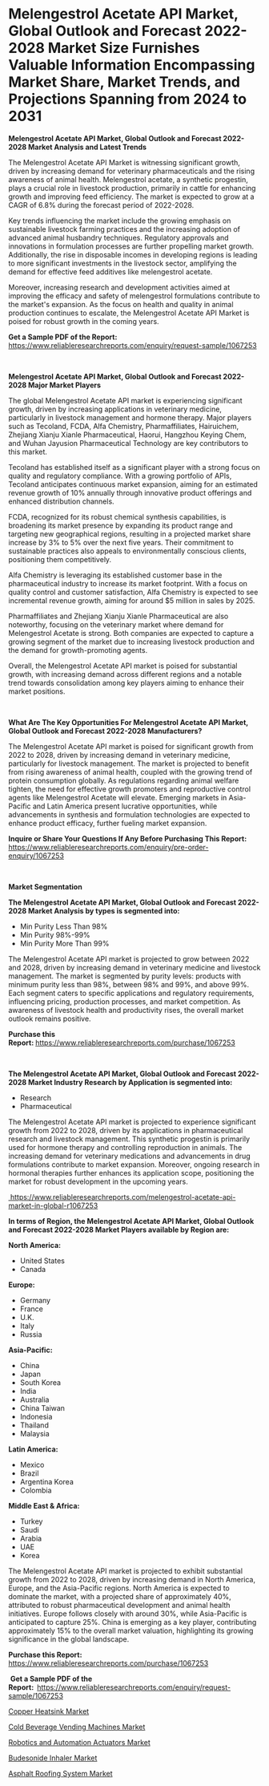 <p><h1>Melengestrol Acetate API Market, Global Outlook and Forecast 2022-2028 Market Size Furnishes Valuable Information Encompassing Market Share, Market Trends, and Projections Spanning from 2024 to 2031</h1></p><p><strong>Melengestrol Acetate API Market, Global Outlook and Forecast 2022-2028 Market Analysis and Latest Trends</strong></p>
<p><p>The Melengestrol Acetate API Market is witnessing significant growth, driven by increasing demand for veterinary pharmaceuticals and the rising awareness of animal health. Melengestrol acetate, a synthetic progestin, plays a crucial role in livestock production, primarily in cattle for enhancing growth and improving feed efficiency. The market is expected to grow at a CAGR of 6.8% during the forecast period of 2022-2028.</p><p>Key trends influencing the market include the growing emphasis on sustainable livestock farming practices and the increasing adoption of advanced animal husbandry techniques. Regulatory approvals and innovations in formulation processes are further propelling market growth. Additionally, the rise in disposable incomes in developing regions is leading to more significant investments in the livestock sector, amplifying the demand for effective feed additives like melengestrol acetate.</p><p>Moreover, increasing research and development activities aimed at improving the efficacy and safety of melengestrol formulations contribute to the market's expansion. As the focus on health and quality in animal production continues to escalate, the Melengestrol Acetate API Market is poised for robust growth in the coming years.</p></p>
<p><strong>Get a Sample PDF of the Report:&nbsp;</strong> <a href="https://www.reliableresearchreports.com/enquiry/request-sample/1067253">https://www.reliableresearchreports.com/enquiry/request-sample/1067253</a></p>
<p>&nbsp;</p>
<p><strong>Melengestrol Acetate API Market, Global Outlook and Forecast 2022-2028 Major Market Players</strong></p>
<p><p>The global Melengestrol Acetate API market is experiencing significant growth, driven by increasing applications in veterinary medicine, particularly in livestock management and hormone therapy. Major players such as Tecoland, FCDA, Alfa Chemistry, Pharmaffiliates, Hairuichem, Zhejiang Xianju Xianle Pharmaceutical, Haorui, Hangzhou Keying Chem, and Wuhan Jayusion Pharmaceutical Technology are key contributors to this market.</p><p>Tecoland has established itself as a significant player with a strong focus on quality and regulatory compliance. With a growing portfolio of APIs, Tecoland anticipates continuous market expansion, aiming for an estimated revenue growth of 10% annually through innovative product offerings and enhanced distribution channels.</p><p>FCDA, recognized for its robust chemical synthesis capabilities, is broadening its market presence by expanding its product range and targeting new geographical regions, resulting in a projected market share increase by 3% to 5% over the next five years. Their commitment to sustainable practices also appeals to environmentally conscious clients, positioning them competitively.</p><p>Alfa Chemistry is leveraging its established customer base in the pharmaceutical industry to increase its market footprint. With a focus on quality control and customer satisfaction, Alfa Chemistry is expected to see incremental revenue growth, aiming for around $5 million in sales by 2025.</p><p>Pharmaffiliates and Zhejiang Xianju Xianle Pharmaceutical are also noteworthy, focusing on the veterinary market where demand for Melengestrol Acetate is strong. Both companies are expected to capture a growing segment of the market due to increasing livestock production and the demand for growth-promoting agents.</p><p>Overall, the Melengestrol Acetate API market is poised for substantial growth, with increasing demand across different regions and a notable trend towards consolidation among key players aiming to enhance their market positions.</p></p>
<p>&nbsp;</p>
<p><strong>What Are The Key Opportunities For Melengestrol Acetate API Market, Global Outlook and Forecast 2022-2028 Manufacturers?</strong></p>
<p><p>The Melengestrol Acetate API market is poised for significant growth from 2022 to 2028, driven by increasing demand in veterinary medicine, particularly for livestock management. The market is projected to benefit from rising awareness of animal health, coupled with the growing trend of protein consumption globally. As regulations regarding animal welfare tighten, the need for effective growth promoters and reproductive control agents like Melengestrol Acetate will elevate. Emerging markets in Asia-Pacific and Latin America present lucrative opportunities, while advancements in synthesis and formulation technologies are expected to enhance product efficacy, further fueling market expansion.</p></p>
<p><strong>Inquire or Share Your Questions If Any Before Purchasing This Report:</strong> <a href="https://www.reliableresearchreports.com/enquiry/pre-order-enquiry/1067253">https://www.reliableresearchreports.com/enquiry/pre-order-enquiry/1067253</a></p>
<p>&nbsp;</p>
<p><strong>Market Segmentation</strong></p>
<p><strong>The Melengestrol Acetate API Market, Global Outlook and Forecast 2022-2028 Market Analysis by types is segmented into:</strong></p>
<p><ul><li>Min Purity Less Than 98%</li><li>Min Purity 98%-99%</li><li>Min Purity More Than 99%</li></ul></p>
<p><p>The Melengestrol Acetate API market is projected to grow between 2022 and 2028, driven by increasing demand in veterinary medicine and livestock management. The market is segmented by purity levels: products with minimum purity less than 98%, between 98% and 99%, and above 99%. Each segment caters to specific applications and regulatory requirements, influencing pricing, production processes, and market competition. As awareness of livestock health and productivity rises, the overall market outlook remains positive.</p></p>
<p><strong>Purchase this Report:&nbsp;</strong><a href="https://www.reliableresearchreports.com/purchase/1067253">https://www.reliableresearchreports.com/purchase/1067253</a></p>
<p>&nbsp;</p>
<p><strong>The Melengestrol Acetate API Market, Global Outlook and Forecast 2022-2028 Market Industry Research by Application is segmented into:</strong></p>
<p><ul><li>Research</li><li>Pharmaceutical</li></ul></p>
<p><p>The Melengestrol Acetate API market is projected to experience significant growth from 2022 to 2028, driven by its applications in pharmaceutical research and livestock management. This synthetic progestin is primarily used for hormone therapy and controlling reproduction in animals. The increasing demand for veterinary medications and advancements in drug formulations contribute to market expansion. Moreover, ongoing research in hormonal therapies further enhances its application scope, positioning the market for robust development in the upcoming years.</p></p>
<p><a href="https://www.reliableresearchreports.com/melengestrol-acetate-api-market-in-global-r1067253">&nbsp;https://www.reliableresearchreports.com/melengestrol-acetate-api-market-in-global-r1067253</a></p>
<p><strong>In terms of Region, the Melengestrol Acetate API Market, Global Outlook and Forecast 2022-2028 Market Players available by Region are:</strong></p>
<p>
    <p> <strong> North America: </strong>
        <ul>
            <li>United States</li>
            <li>Canada</li>
        </ul>
        </p> 
    <p> <strong> Europe: </strong>
        <ul>
            <li>Germany</li>
            <li>France</li>
            <li>U.K.</li>
            <li>Italy</li>
            <li>Russia</li>
        </ul>
        </p> 
    <p> <strong> Asia-Pacific: </strong>
        <ul>
            <li>China</li>
            <li>Japan</li>
            <li>South Korea</li>
            <li>India</li>
            <li>Australia</li>
            <li>China Taiwan</li>
            <li>Indonesia</li>
            <li>Thailand</li>
            <li>Malaysia</li>
        </ul>
        </p> 
    <p> <strong> Latin America: </strong>
        <ul>
            <li>Mexico</li>
            <li>Brazil</li>
            <li>Argentina Korea</li>
            <li>Colombia</li>
        </ul>
        </p> 
    <p> <strong> Middle East & Africa: </strong>
        <ul>
            <li>Turkey</li>
            <li>Saudi</li>
            <li>Arabia</li>
            <li>UAE</li>
            <li>Korea</li>
        </ul>
    </p>
    </p>
<p><p>The Melengestrol Acetate API market is projected to exhibit substantial growth from 2022 to 2028, driven by increasing demand in North America, Europe, and the Asia-Pacific regions. North America is expected to dominate the market, with a projected share of approximately 40%, attributed to robust pharmaceutical development and animal health initiatives. Europe follows closely with around 30%, while Asia-Pacific is anticipated to capture 25%. China is emerging as a key player, contributing approximately 15% to the overall market valuation, highlighting its growing significance in the global landscape.</p></p>
<p><strong>Purchase this Report: </strong><a href="https://www.reliableresearchreports.com/purchase/1067253">https://www.reliableresearchreports.com/purchase/1067253</a></p>
<p>&nbsp;<strong>Get a Sample PDF of the Report:&nbsp;&nbsp;</strong><a href="https://www.reliableresearchreports.com/enquiry/request-sample/1067253">https://www.reliableresearchreports.com/enquiry/request-sample/1067253</a></p>
<p><strong></strong></p>
<p><p><a href="https://medium.com/@sac-m/future-insights-into-the-copper-heatsink-market-trends-and-regional-analysis-for-the-year-750e9eededd9">Copper Heatsink Market</a></p><p><a href="https://medium.com/@sac-m/the-cold-beverage-vending-machines-market-insights-report-offers-an-in-depth-and-thorough-ec0610bb643e">Cold Beverage Vending Machines Market</a></p><p><a href="https://www.linkedin.com/pulse/analyzing-key-drivers-robotics-automation-actuators-market-hlqge?trackingId=6bp2eNOITXapaW5%2BPat3Pw%3D%3D">Robotics and Automation Actuators Market</a></p><p><a href="https://www.linkedin.com/pulse/budesonide-inhaler-market-size-share-growth-analysis-type-application-ev7je?trackingId=Y%2BGN9onRQTGrmV4%2BR4QzkQ%3D%3D">Budesonide Inhaler Market</a></p><p><a href="https://issuu.com/reportprime-2/docs/asphalt-roofing-system-market-size-_248938626416e8">Asphalt Roofing System Market</a></p></p>